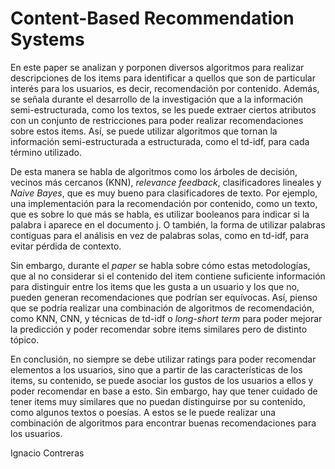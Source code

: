# Content-Based Recommendation Systems


En este paper se analizan y porponen diversos algoritmos para realizar descripciones de los items para identificar a quellos que son de particular interés para los usuarios, es decir, recomendación por contenido. Además, se señala durante el desarrollo de la investigación que a la información semi-estructurada, como los textos, se les puede extraer ciertos atributos con un conjunto de restricciones para poder realizar recomendaciones sobre estos items. Así, se puede utilizar algoritmos que tornan la información semi-estructurada a estructurada, como el td-idf, para cada término utilizado.

De esta manera se habla de algoritmos como los árboles de decisión, vecinos más cercanos (KNN), *relevance feedback*, clasificadores lineales y *Naive Bayes*, que es muy bueno para clasificadores de texto. Por ejemplo, una implementación para la recomendación por contenido, como un texto, que es sobre lo que más se habla, es utilizar booleanos para indicar si la palabra i aparece en el documento j. O también, la forma de utilizar palabras contiguas para el análisis en vez de palabras solas, como en td-idf, para evitar pérdida de contexto.

Sin embargo, durante el *paper* se habla sobre cómo estas metodologías, que al no considerar si el contenido del item contiene suficiente información para distinguir entre los items que les gusta a un usuario y los que no, pueden generan recomendaciones que podrían ser equívocas. Así, pienso que se podría realizar una combinación de algoritmos de recomendación, como KNN, CNN, y técnicas de td-idf o *long-short term* para poder mejorar la predicción y poder recomendar sobre items similares pero de distinto tópico.

En conclusión, no siempre se debe utilizar ratings para poder recomendar elementos a los usuarios, sino que a partir de las características de los items, su contenido, se puede asociar los gustos de los usuarios a ellos y poder recomendar en base a esto. Sin embargo, hay que tener cuidado de tener items muy similares que no puedan distinguirse por su contenido, como algunos textos o poesías. A estos se le puede realizar una combinación de algoritmos para encontrar buenas recomendaciones para los usuarios.

Ignacio Contreras